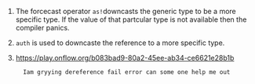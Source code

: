 1. The forcecast operator `as!`downcasts the generic type to be a more specific type. If the value of that partcular type is not available 
    then the compiler panics.

2. `auth` is used to downcaste the reference to a more specific type. 

3. https://play.onflow.org/b083bad9-80a2-45ee-ab34-ce6621e28b1b
         
         Iam gryying dereference fail error can some one help me out
